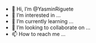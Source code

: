 - 👋 Hi, I’m @YasminRiguete
- 👀 I’m interested in ...
- 🌱 I’m currently learning ...
- 💞️ I’m looking to collaborate on ...
- 📫 How to reach me ...

<!---
YasminRiguete/YasminRiguete is a ✨ special ✨ repository because its `README.md` (this file) appears on your GitHub profile.
You can click the Preview link to take a look at your changes.
--->
